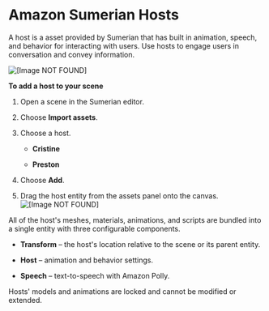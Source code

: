# Amazon Sumerian Hosts<a name="assets-hosts"></a>

A host is a asset provided by Sumerian that has built in animation, speech, and behavior for interacting with users\. Use hosts to engage users in conversation and convey information\.

![\[Image NOT FOUND\]](http://docs.aws.amazon.com/sumerian/latest/userguide/images/hosts.png)

**To add a host to your scene**

1. Open a scene in the Sumerian editor\.

1. Choose **Import assets**\.

1. Choose a host\.

   + **Cristine**

   + **Preston**

1. Choose **Add**\.

1. Drag the host entity from the assets panel onto the canvas\.  
![\[Image NOT FOUND\]](http://docs.aws.amazon.com/sumerian/latest/userguide/images/assets-host.png)

All of the host's meshes, materials, animations, and scripts are bundled into a single entity with three configurable components\.

+ **Transform** – the host's location relative to the scene or its parent entity\.

+ **Host** – animation and behavior settings\.

+ **Speech** – text\-to\-speech with Amazon Polly\.

Hosts' models and animations are locked and cannot be modified or extended\.